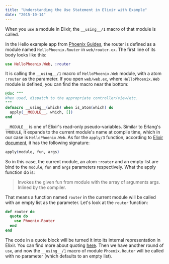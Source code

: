 ```yaml
---
title: "Understanding the Use Statement in Elixir with Example"
date: "2015-10-14"
---
```


When you `use` a module in Elixir, the `__using__/1` macro of that module is called.

In the Hello example app from [Phoenix Guides](https://hexdocs.pm/phoenix/up_and_running.html), the router is defined as a module named `HelloPhoenix.Router` in `web/router.ex`. The first line of its body looks like this:

```elixir
use HelloPhoenix.Web, :router
```

It is calling the `__using__/1` macro of `HelloPhoenix.Web` module, with a atom `:router` as the parameter. If you open `web/web.ex`, where `HelloPhoenix.Web` module is defined, you can find the macro near the bottom:

```elixir
@doc """
When used, dispatch to the appropriate controller/view/etc.
"""
defmacro __using__(which) when is_atom(which) do
  apply(__MODULE__, which, [])
end
```

`__MODULE__` is one of Elixir's read-only pseudo-variables. Similar to Erlang's `?MODULE`, it expands to the current module's name at compile time, which in our case is `HelloPhoenix.Web`. As for the `apply/3` function, according to [Elixir document](https://hexdocs.pm/elixir/Kernel.html#apply/3), it has the following signature:

```elixir
apply(module, fun, args)
```

So in this case, the current module, an atom `:router` and an empty list are bind to the `module`, `fun` and `args` parameters respectively. What the apply function do is:

> Invokes the given fun from module with the array of arguments args. Inlined by the compiler.

That means a function named `router` in the current module will be called with an empty list as the parameter. Let's look at the `router` function:

```elixir
def router do
  quote do
    use Phoenix.Router
  end
end
```

The code in a quote block will be turned it into its internal representation in Elixir. You can find more about quoting [here](http://elixir-lang.org/getting-started/meta/quote-and-unquote.html). Then we have another round of `use`, and now the `__using__/1` macro of module `Phoenix.Router` will be called with no parameter (which defaults to an empty list).
